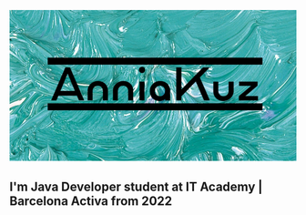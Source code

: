 [![Header](https://github.com/AnniaKuz/AnniaKuz/blob/main/pic/My%20project-1%20(1).png)](https://www.linkedin.com/in/anna-kuzmina-989247256/)

## I'm Java Developer student at IT Academy | Barcelona Activa from 2022

